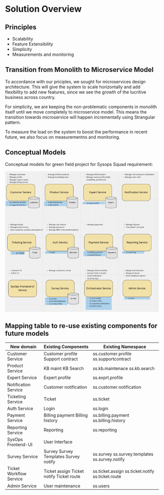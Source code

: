# Solution Overview

## Principles
- Scalability
- Feature Extensibility
- Simplicity
- Measurements and monitoring


## Transition from Monolith to Microservice Model

To accordance with our priciples, we sought for microservices design architecture. This will give the system to scale horizontally and add flexibility to add new features, since we see the growth of the lucritive business across country.

For simplicity, we are keeping the non-problematic components in monolith itself until we move completely to microservice model. This means the transition towards microservice will happen incrementally using Strangular pattern.

To measure the load on the system to boost the performance in recent future, we also focus on measurementns and monitoring.


## Conceptual Models

Conceptual models for green field project for Sysops Squad requirement:

![domain_model](../img/domain_model.png)


## Mapping table to re-use existing components for future models
| New domain              | Existing Components                      | Existing Namespace                                |
|-------------------------|------------------------------------------|---------------------------------------------------|
| Customer Service        | Customer profile Support contract        | ss.customer.profile ss.supportcontract            |
| Product Service         | KB maint KB Search                       | ss.kb.maintenace ss.kb.search                     |
| Expert Service          | Expert profile                           | ss.exprt.profile                                  |
| Notification Service    | Customer notification                    | ss.customer.notification                          |
| Ticketing Service       | Ticket                                   | ss.ticket                                         |
| Auth Service            | Login                                    | ss.login                                          |
| Payment Service         | Billing payment Billing history          | ss.billing.payment ss.billing.history             |
| Reporting Service       | Reporting                                | ss.reporting                                      |
| SysOps Frontend-UI      | User Interface                           |                                                   |
| Survey Service          | Survey Survey Templates Survey notify    | ss.survey ss.survey.templates ss.survey.notify    |
| Ticket Workflow Service | Ticket assign Ticket notify Ticket route | ss.ticket.assign ss.ticket.notify ss.ticket.route |
| Admin Service           | User maintenance                         | ss.users                                          |

